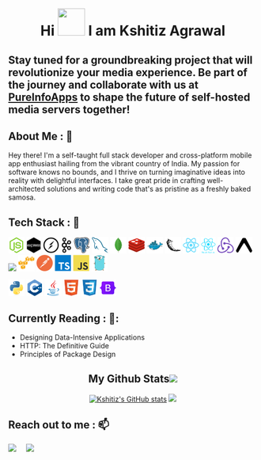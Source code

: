 <!--
**Kshitiz1403/Kshitiz1403** is a ✨ _special_ ✨ repository because its `README.md` (this file) appears on your GitHub profile.

Here are some ideas to get you started:

- 🔭 I’m currently working on ...
- 🌱 I’m currently learning ...
- 👯 I’m looking to collaborate on ...
- 🤔 I’m looking for help with ...
- 💬 Ask me about ...
- 📫 How to reach me: ...
- 😄 Pronouns: ...
- ⚡ Fun fact: ...
-->

# <div align="center"> Hi <img src = "https://user-images.githubusercontent.com/78593368/119226953-4de77600-bb29-11eb-8d16-9479fa967348.gif" width="55px" height="55px"> I am Kshitiz Agrawal</div>

## Stay tuned for a groundbreaking project that will revolutionize your media experience. Be part of the journey and collaborate with us at  [PureInfoApps](https://github.com/PureInfoApps) to shape the future of self-hosted media servers together!


## **About Me :** 👦

Hey there! I'm a self-taught full stack developer and cross-platform mobile app enthusiast hailing from the vibrant country of India. My passion for software knows no bounds, and I thrive on turning imaginative ideas into reality with delightful interfaces. I take great pride in crafting well-architected solutions and writing code that's as pristine as a freshly baked samosa.

## **Tech Stack :** :wrench:

<!-- -->

<code>[<img height ="33" src ="https://raw.githubusercontent.com/devicons/devicon/2ae2a900d2f041da66e950e4d48052658d850630/icons/nodejs/nodejs-original.svg">](https://nodejs.dev/)</code>
<code>[<img height ="33" src ="https://github.com/Kshitiz1403/Kshitiz1403/blob/main/icons/express.png?raw=true">](https://expressjs.com/)</code>
<code>[<img height ="33" src ="https://github.com/Kshitiz1403/Kshitiz1403/blob/main/icons/socketio.png">](https://socket.io/)</code>
<code>[<img height ="33" src ="https://github.com/Kshitiz1403/Kshitiz1403/blob/main/icons/kafka.png?raw=true">](https://kafka.apache.org/)</code>
<code>[<img height ="33" src ="https://raw.githubusercontent.com/devicons/devicon/1119b9f84c0290e0f0b38982099a2bd027a48bf1/icons/postgresql/postgresql-original.svg">](https://www.postgresql.org/)</code>
<code>[<img height ="33" src ="https://raw.githubusercontent.com/devicons/devicon/2ae2a900d2f041da66e950e4d48052658d850630/icons/mysql/mysql-original.svg">](https://www.mysql.com/)</code>
<code>[<img height ="33" src ="https://raw.githubusercontent.com/devicons/devicon/2ae2a900d2f041da66e950e4d48052658d850630/icons/mongodb/mongodb-original.svg">](https://www.mongodb.com/)</code>
<code>[<img height ="33" src ="https://raw.githubusercontent.com/devicons/devicon/1119b9f84c0290e0f0b38982099a2bd027a48bf1/icons/redis/redis-original.svg">](https://redis.io/)</code>
<code>[<img height ="33" src ="https://raw.githubusercontent.com/devicons/devicon/1119b9f84c0290e0f0b38982099a2bd027a48bf1/icons/docker/docker-original.svg?raw=true">](https://www.docker.com/)</code>
<code>[<img height ="33" src ="https://raw.githubusercontent.com/devicons/devicon/2ae2a900d2f041da66e950e4d48052658d850630/icons/flask/flask-original.svg">](https://flask.palletsprojects.com/)</code>
<code>[<img height ="33" src ="https://raw.githubusercontent.com/devicons/devicon/2ae2a900d2f041da66e950e4d48052658d850630/icons/react/react-original.svg">](https://reactjs.org/)</code>
<code>[<img height ="33" src ="https://github.com/Kshitiz1403/Kshitiz1403/blob/main/icons/react-native-logo.png?raw=true">](https://reactnative.dev/)</code>
<code>[<img height ="33" src ="https://raw.githubusercontent.com/devicons/devicon/master/icons/redux/redux-original.svg">](https://redux.js.org/)</code>
<code>[<img height ="33" src ="https://raw.githubusercontent.com/Kshitiz1403/Kshitiz1403/main/icons/expo.png">](https://expo.dev/)</code>
<code>[<img height ="33" src="https://camo.githubusercontent.com/dd4b2422ed3bfc9da88c43d18550375c66f9584327dff7ecc19315ce50b96f07/68747470733a2f2f7777772e766563746f726c6f676f2e7a6f6e652f6c6f676f732f66697265626173652f66697265626173652d69636f6e2e737667">](https://firebase.google.com/)</code>
<code>[<img height ="33" src="https://raw.githubusercontent.com/devicons/devicon/2ae2a900d2f041da66e950e4d48052658d850630/icons/amazonwebservices/amazonwebservices-original.svg">](https://aws.amazon.com/)</code>
<code>[<img height ="33" src="https://github.com/Kshitiz1403/Kshitiz1403/blob/main/icons/postman.png?raw=true">](https://www.postman.com/)</code>
<code>[<img height ="33" src ="https://raw.githubusercontent.com/devicons/devicon/1119b9f84c0290e0f0b38982099a2bd027a48bf1/icons/typescript/typescript-original.svg">](https://www.typescriptlang.org/)</code>
<code>[<img height ="33" src ="https://raw.githubusercontent.com/devicons/devicon/2ae2a900d2f041da66e950e4d48052658d850630/icons/javascript/javascript-original.svg">](https://www.javascript.com/)</code>
<code>[<img height ="33" src ="https://raw.githubusercontent.com/devicons/devicon/master/icons/go/go-original.svg">](https://go.dev/)</code>

<code>[<img height ="33" src ="https://raw.githubusercontent.com/devicons/devicon/2ae2a900d2f041da66e950e4d48052658d850630/icons/python/python-original.svg">](https://www.python.org/)</code>
<code>[<img height ="33" src ="https://raw.githubusercontent.com/devicons/devicon/2ae2a900d2f041da66e950e4d48052658d850630/icons/cplusplus/cplusplus-original.svg">](https://www.cplusplus.com/)</code>
<code>[<img height ="33" src ="https://raw.githubusercontent.com/devicons/devicon/2ae2a900d2f041da66e950e4d48052658d850630/icons/java/java-original.svg">](https://www.java.com/)</code>
<code>[<img height ="33" src ="https://raw.githubusercontent.com/devicons/devicon/2ae2a900d2f041da66e950e4d48052658d850630/icons/html5/html5-original.svg">](https://developer.mozilla.org/en-US/docs/Glossary/HTML5)</code>
<code>[<img height ="33" src ="https://raw.githubusercontent.com/devicons/devicon/2ae2a900d2f041da66e950e4d48052658d850630/icons/css3/css3-original.svg">](https://developer.mozilla.org/en-US/docs/Web/CSS)</code>
<code>[<img height ="33" src ="https://raw.githubusercontent.com/devicons/devicon/2ae2a900d2f041da66e950e4d48052658d850630/icons/bootstrap/bootstrap-original.svg">](https://getbootstrap.com/)</code>

## **Currently Reading :** 📖:
- Designing Data-Intensive Applications
- HTTP: The Definitive Guide
- Principles of Package Design


<h2 align="center">
  My Github Stats<img src="https://media.giphy.com/media/VgCDAzcKvsR6OM0uWg/giphy.gif" width="50">
</h2>
<div align = "center">
  
[![Kshitiz's GitHub stats](https://github-readme-stats.vercel.app/api?username=Kshitiz1403&theme=radical)](https://github.com/anuraghazra/github-readme-stats)
  <img src = "https://github-readme-streak-stats.herokuapp.com/?user=Kshitiz1403&line_height=40&theme=dark">
</div>

## **Reach out to me :** 📫

  <p>
    <a target="_blank"href="https://www.linkedin.com/in/kshitizagrawal/"><img src="https://img.shields.io/badge/linkedin-%230077B5.svg?&style=for-the-badge&logo=linkedin&logoColor=white" /></a>&nbsp;&nbsp;&nbsp;&nbsp;
    <a href="mailto:kshitizagrawal@outlook.com"><img src="https://img.shields.io/badge/gmail-%23D14836.svg?&style=for-the-badge&logo=gmail&logoColor=white" /></a>&nbsp;&nbsp;&nbsp;&nbsp;
</p>

